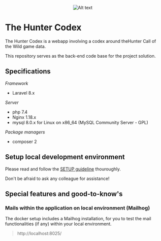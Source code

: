 <center>

 ![Alt text](laravel/resources/images/logo-default.png?raw=true "Logo")

</center>

# The Hunter Codex

The Hunter Codex is a webapp involving a codex around theHunter Call of the Wild game data.

This repository serves as the back-end code base for the project solution.

## Specifications

_Framework_

- Laravel 8.x

_Server_

- php 7.4
- Nginx 1.18.x
- mysql 8.0.x for Linux on x86_64 (MySQL Community Server - GPL)

_Package managers_

- composer 2

## Setup local development environment

Please read and follow the [SETUP guideline](help/SETUP.md) thouroughly. 

Don't be afraid to ask any colleague for assistance!

## Special features and good-to-know's

### Mails within the application on local environment (Mailhog)
The docker setup includes a Mailhog installation, for you to test the mail functionalities (if any) within your local environment. 

> http://localhost:8025/
